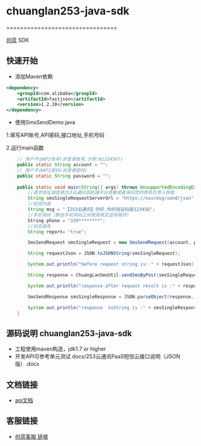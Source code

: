 # chuanglan253-java-sdk
================================

[创蓝](https://www.253.com/) SDK

## 快速开始

- 添加Maven依赖

```xml
<dependency>
    <groupId>com.alibaba</groupId>
    <artifactId>fastjson</artifactId>
    <version>1.2.28</version>
</dependency>
```

- 使用SmsSendDemo.java

1.填写API账号,API密码,接口地址,手机号码

2.运行main函数

```java
    // 用户平台API账号(非登录账号,示例:N1234567)
    public static String account = "";
    // 用户平台API密码(非登录密码)
    public static String password = "";
    
    public static void main(String[] args) throws UnsupportedEncodingException {
        //请求地址请登录253云通讯自助通平台查看或者询问您的商务负责人获取
        String smsSingleRequestServerUrl = "https://xxx/msg/send/json";
        //短信内容
        String msg = "【253云通讯】你好,你的验证码是123456";
        //手机号码（群发手机号码之间使用英文逗号隔开）
        String phone = "159********";
        //状态报告
        String report= "true";

        SmsSendRequest smsSingleRequest = new SmsSendRequest(account, password, msg, phone,report);

        String requestJson = JSON.toJSONString(smsSingleRequest);

        System.out.println("before request string is: " + requestJson);

        String response = ChuangLanSmsUtil.sendSmsByPost(smsSingleRequestServerUrl, requestJson);

        System.out.println("response after request result is :" + response);

        SmsSendResponse smsSingleResponse = JSON.parseObject(response, SmsSendResponse.class);

        System.out.println("response  toString is :" + smsSingleResponse);
    }
```

## 源码说明 chuanglan253-java-sdk
- 工程使用maven构造，jdk1.7 or higher
- 开发API可参考单元测试 docx/253云通讯PaaS短信云接口说明（JSON版）.docx

## 文档链接
- [api文档](https://www.253.com/#/document/1)

## 客服链接
- [创蓝客服 链接](https://kefu253.udesk.cn/im_client/?web_plugin_id=47820={"name":"github"})
